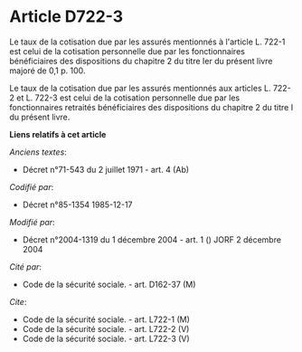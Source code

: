 # Article D722-3

Le taux de la cotisation due par les assurés mentionnés à l'article L. 722-1 est celui de la cotisation personnelle due par
les fonctionnaires bénéficiaires des dispositions du chapitre 2 du titre Ier du présent livre majoré de 0,1 p. 100.

Le taux de la cotisation due par les assurés mentionnés aux articles L. 722-2 et L. 722-3 est celui de la cotisation
personnelle due par les fonctionnaires retraités bénéficiaires des dispositions du chapitre 2 du titre I du présent livre.

**Liens relatifs à cet article**

_Anciens textes_:

  - Décret n°71-543 du 2 juillet 1971 - art. 4 (Ab)

_Codifié par_:

  - Décret n°85-1354 1985-12-17

_Modifié par_:

  - Décret n°2004-1319 du 1 décembre 2004 - art. 1 () JORF 2 décembre 2004

_Cité par_:

  - Code de la sécurité sociale. - art. D162-37 (M)

_Cite_:

  - Code de la sécurité sociale. - art. L722-1 (M)
  - Code de la sécurité sociale. - art. L722-2 (V)
  - Code de la sécurité sociale. - art. L722-3 (V)
